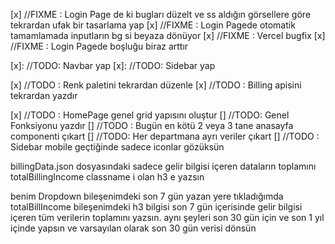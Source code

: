 [x] //FIXME : Login Page de ki bugları düzelt ve ss aldığın görsellere göre tekrardan ufak bir tasarlama yap
[x] //FIXME : Login Pagede otomatik tamamlamada inputların bg si beyaza dönüyor
[x] //FIXME : Vercel bugfix
[x] //FIXME : Login Pagede boşluğu biraz arttır

[x]: //TODO: Navbar yap
[x]: //TODO: Sidebar yap

[x] //TODO : Renk paletini tekrardan düzenle
[x] //TODO : Billing apisini tekrardan yazdır

[x] //TODO : HomePage genel grid yapısını oluştur
[] //TODO: Genel Fonksiyonu yazdır
[] //TODO : Bugün en kötü 2 veya 3 tane anasayfa componenti çıkart
[] //TODO: Her departmana ayrı veriler çıkart
[] //TODO : Sidebar mobile geçtiğinde sadece iconlar gözüksün

billingData.json dosyasındaki sadece gelir bilgisi içeren dataların toplamını totalBillingIncome classname i olan h3 e yazsın

benim Dropdown bileşenimdeki son 7 gün yazan yere tıkladığımda totalBillIncome bileşenimdeki h3 bilgisi son 7 gün içerisinde gelir bilgisi içeren tüm verilerin toplamını yazsın. aynı şeyleri son 30 gün için ve son 1 yıl içinde yapsın ve varsayılan olarak son 30 gün verisi dönsün
